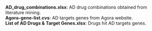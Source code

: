 **AD_drug_combinations.xlsx**: AD drug combinations obtained from literature mining.
<br>
**Agora-gene-list.cvs**: AD targets genes from Agora website.
<br>
**List of AD Drugs & Target Genes.xlsx**: Drugs hit AD targets genes.
